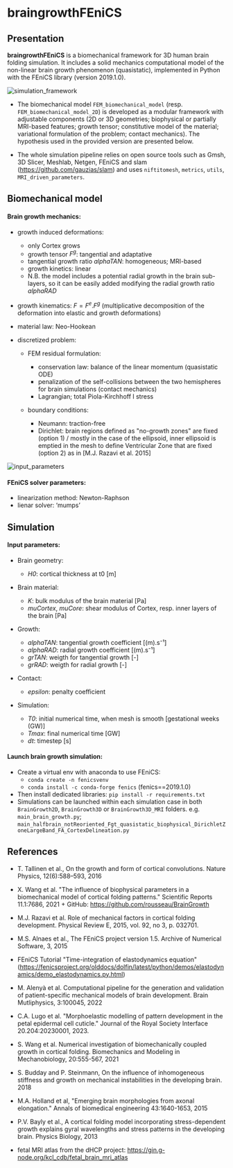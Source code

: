 # braingrowthFEniCS
 
## Presentation
**braingrowthFEniCS** is a biomechanical framework for 3D human brain folding simulation. It includes a solid mechanics computational model of the non-linear brain growth phenomenon (quasistatic), implemented in Python with the FEniCS library (version 2019.1.0). 

![simulation_framework](https://github.com/user-attachments/assets/2f3908ad-ff39-4348-ab21-e74448f4edbe)

- The biomechanical model `FEM_biomechanical_model` (resp. `FEM_biomechanical_model_2D`) is developed as a modular framework with adjustable components (2D or 3D geometries; biophysical or partially MRI-based features; growth tensor; constitutive model of the material; variational formulation of the problem; contact mechanics). The hypothesis used in the provided version are presented below.
  
- The whole simulation pipeline relies on open source tools such as Gmsh, 3D Slicer, Meshlab, Netgen, FEniCS and slam (https://github.com/gauzias/slam) and uses `niftitomesh`, `metrics`, `utils`, `MRI_driven_parameters`.

## Biomechanical model
#### Brain growth mechanics:
- growth induced deformations:
  - only Cortex grows
  - growth tensor $F^g$: tangential and adaptative
  - tangential growth ratio *alphaTAN*: homogeneous; MRI-based
  - growth kinetics: linear
  - N.B. the model includes a potential radial growth in the brain sub-layers, so it can be easily added modifying the radial growth ratio *alphaRAD*

- growth kinematics: $F = F^e.F^g$ (multiplicative decomposition of the deformation into elastic and growth deformations)

- material law: Neo-Hookean
  
- discretized problem:
  - FEM residual formulation:
    - conservation law: balance of the linear momentum (quasistatic ODE)
    - penalization of the self-collisions between the two hemispheres for brain simulations (contact mechanics)
    - Lagrangian; total Piola-Kirchhoff I stress
      
  - boundary conditions:
    - Neumann: traction-free
    - Dirichlet: brain regions defined as "no-growth zones" are fixed (option 1) / mostly in the case of the ellipsoid, inner ellipsoid is emptied in the mesh to define Ventricular Zone that are fixed (option 2) as in [M.J. Razavi et al. 2015]


![input_parameters](https://github.com/annekerachni/braingrowthFEniCS/assets/89976599/a78adb94-2124-4d9e-999b-ab49c2702268)

#### FEniCS solver parameters:
  - linearization method: Newton-Raphson
  - lienar solver: ‘mumps’

## Simulation 
#### Input parameters:
- Brain geometry:
  - *H0*: cortical thickness at t0 [m]
 
- Brain material:
  - *K*: bulk modulus of the brain material [Pa]
  - *muCortex*, *muCore*: shear modulus of Cortex, resp. inner layers of the brain [Pa]
 
- Growth:
  - *alphaTAN*: tangential growth coefficient [(m).s⁻¹]
  - *alphaRAD*: radial growth coefficient [(m).s⁻¹]
  - *grTAN*: weigth for tangential growth [-]
  - *grRAD*: weigth for radial growth [-]
 
- Contact:
  - *epsilon*: penalty coefficient

- Simulation:
  - *T0*: initial numerical time, when mesh is smooth [gestational weeks (GW)]
  - *Tmax*: final numerical time [GW]
  - *dt*: timestep [s]
 
#### Launch brain growth simulation:
- Create a virtual env with anaconda to use FEniCS: 
  - `conda create -n fenicsvenv`
  - `conda install -c conda-forge fenics` (fenics==2019.1.0)
- Then install dedicated libraries: `pip install -r requirements.txt`
- Simulations can be launched within each simulation case in both `BrainGrowth2D`, `BrainGrowth3D` or `BrainGrowth3D_MRI` folders. e.g. `main_brain_growth.py`; `main_halfbrain_notReoriented_Fgt_quasistatic_biophysical_DirichletZoneLargeBand_FA_CortexDelineation.py`

## References
- T. Tallinen et al., On the growth and form of cortical convolutions. Nature Physics, 12(6):588–593, 2016 
- X. Wang et al. "The influence of biophysical parameters in a biomechanical model of cortical folding patterns." Scientific Reports 11.1:7686, 2021 + GitHub: https://github.com/rousseau/BrainGrowth
- M.J. Razavi et al. Role of mechanical factors in cortical folding development. Physical Review E, 2015, vol. 92, no 3, p. 032701.

- M.S. Alnaes et al., The FEniCS project version 1.5. Archive of Numerical Software, 3, 2015
- FEniCS Tutorial "Time-integration of elastodynamics equation" (https://fenicsproject.org/olddocs/dolfin/latest/python/demos/elastodynamics/demo_elastodynamics.py.html)
- M. Alenyà et al.  Computational pipeline for the generation and validation of patient-specific mechanical models of brain development. Brain Mutliphysics, 3:100045, 2022
- C.A. Lugo et al. "Morphoelastic modelling of pattern development in the petal epidermal cell cuticle." Journal of the Royal Society Interface 20.204:20230001, 2023. 

- S. Wang et al. Numerical investigation of biomechanically coupled growth in cortical folding. Biomechanics and Modeling in Mechanobiology, 20:555-567, 2021
- S. Budday and P. Steinmann, On the influence of inhomogeneous stiffness and growth on mechanical instabilities in the developing brain. 2018
- M.A. Holland et al, "Emerging brain morphologies from axonal elongation." Annals of biomedical engineering 43:1640-1653, 2015
- P.V. Bayly et al., A cortical folding model incorporating stress-dependent growth explains gyral wavelengths and stress patterns in the developing brain. Physics Biology, 2013

- fetal MRI atlas from the dHCP project: https://gin.g-node.org/kcl_cdb/fetal_brain_mri_atlas

